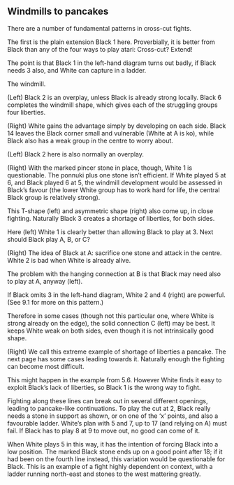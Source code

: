 ## Windmills to pancakes

<!-- fig. 7.1.1 -->
There are a number of fundamental patterns in cross-cut fights.

<!-- fig. 7.1.2 -->
The first is the plain extension Black 1 here. Proverbially, it is better from Black than any of the four ways to play atari: Cross-cut? Extend!

<!-- fig. 7.1.3 -->
The point is that Black 1 in the left-hand diagram turns out badly, if Black needs 3 also, and White can capture in a ladder.

<!-- fig. 7.1.4 -->
The windmill.

<!-- fig. 7.1.5 -->
(Left) Black 2 is an overplay, unless Black is already strong locally. Black 6 completes the windmill shape, which gives each of the struggling groups four liberties.

<!-- fig. 7.1.6 -->
(Right) White gains the advantage simply by developing on
each side. Black 14 leaves the Black corner small and vulnerable (White at A is ko), while Black also has a weak group in the centre to worry about.

<!-- fig. 7.1.7 -->
(Left) Black 2 here is also normally an overplay.

<!-- fig. 7.1.8 -->
(Right) With the marked pincer stone in place, though, White 1 is questionable. The ponnuki plus one stone isn’t efficient. If White played 5 at 6, and Black played 6 at 5, the windmill development would be assessed in Black’s favour (the lower White group has to work hard for life, the central Black group is relatively strong).

<!-- fig. 7.1.9 -->
<!-- fig. 7.1.10 -->
This T-shape (left) and asymmetric shape (right) also come up, in close fighting. Naturally Black 3 creates a shortage of liberties, for both sides.

<!-- fig. 7.1.11 -->
Here (left) White 1 is clearly better than allowing Black to play at 3. Next should Black play A, B, or C?

<!-- fig. 7.1.12 -->
(Right) The idea of Black at A: sacrifice one stone and attack in the centre. White 2 is bad when White is already alive.

<!-- fig. 7.1.13 -->
The problem with the hanging connection at B is that Black may need also to play at A, anyway (left).

<!-- fig. 7.1.14 -->
If Black omits 3 in the left-hand diagram, White 2 and 4 (right) are powerful. (See 9.1 for more on this pattern.)

<!-- fig. 7.1.15 -->
Therefore in some cases (though not this particular one, where White is strong already on the edge), the solid connection C (left) may be best. It keeps White weak on both sides, even though it is not intrinsically good shape.

<!-- fig. 7.1.16 -->
(Right) We call this extreme example of shortage of liberties a pancake. The next page has some cases leading towards it. Naturally enough the fighting can become most difficult.

<!-- fig. 7.1.17 -->
<!-- fig. 7.1.18 -->
This might happen in the example from 5.6. However White finds it easy to exploit Black’s lack of liberties, so Black 1 is the wrong way to fight.

<!-- fig. 7.1.19 -->
<!-- fig. 7.1.20 -->
Fighting along these lines can break out in several different openings, leading to pancake-like continuations. To play the cut at 2, Black really needs a stone in support as shown, or on one of the ‘x’ points, and also a favourable
ladder. White’s plan with 5 and 7, up to 17 (and relying on A) must fail. If Black has to play 8 at 9 to move out, no good can come of it.

<!-- fig. 7.1.20 -->
<!-- fig. 7.1.21 -->
When White plays 5 in this way, it has the intention of forcing Black into a low position. The marked Black stone ends up on a good point after 18; if it had been on the fourth line instead, this variation would be questionable
for Black. This is an example of a fight highly dependent on context, with a ladder running north-east and stones to the west mattering greatly.